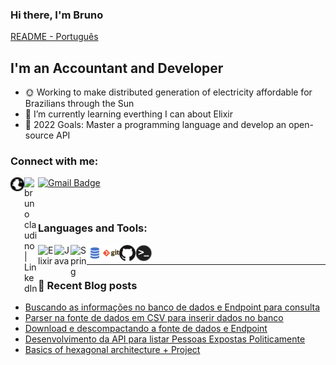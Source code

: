 ### Hi there, I'm Bruno

[README - Português](./README-PTBR.md)

## I'm an Accountant and Developer

- 🌞️ Working to make distributed generation of electricity affordable for Brazilians through the Sun
- 🌱 I’m currently learning everthing I can about Elixir 
- 🥅 2022 Goals: Master a programming language and develop an open-source API

### Connect with me:

[<img align="left" alt="bclaud.com" width="22px" src="https://raw.githubusercontent.com/iconic/open-iconic/master/svg/globe.svg" />](https://www.bclaud.com.br/)
[<img align="left" alt="bruno claudino | LinkedIn" width="22px" src="https://cdn.jsdelivr.net/npm/simple-icons@v3/icons/linkedin.svg" />](https://www.linkedin.com/in/bruno-arrais-claudino-51061816a/)
[![Gmail Badge](https://img.shields.io/badge/Gmail-bruarrais%40gmail.com-c14438?style=flat-square&logo=Gmail&logoColor=white&link=mailto:bruarrais@gmail.com)](mailto:bruarrais@gmail.com)

<br />

### Languages and Tools:

<img align="left" alt="Elixir" width="26px" src="https://cdn.icon-icons.com/icons2/2699/PNG/512/elixir_lang_logo_icon_169207.png" />

<img align="left" alt="Java" width="26px" src="https://icons.iconarchive.com/icons/dakirby309/simply-styled/128/Java-icon.png" />

<img align="left" alt="Spring" width="26px" src="https://spring.io/images/favicon-9d25009f65637a49ac8d91eb1cf7b75e.ico" />

<img align="left" alt="SQL" width="26px" src="https://raw.githubusercontent.com/github/explore/80688e429a7d4ef2fca1e82350fe8e3517d3494d/topics/sql/sql.png" />


<img align="left" alt="Git" width="26px" src="https://raw.githubusercontent.com/github/explore/80688e429a7d4ef2fca1e82350fe8e3517d3494d/topics/git/git.png" />
<img align="left" alt="GitHub" width="26px" src="https://raw.githubusercontent.com/github/explore/78df643247d429f6cc873026c0622819ad797942/topics/github/github.png" />
<img align="left" alt="Terminal" width="26px" src="https://raw.githubusercontent.com/github/explore/80688e429a7d4ef2fca1e82350fe8e3517d3494d/topics/terminal/terminal.png" />

<br />

---

### 📕 Recent Blog posts

<!-- BLOG-POST-LIST:START -->
- [Buscando as informações no banco de dados e Endpoint para consulta](https://www.bclaud.com.br/posts/buscando-informacoes-pep-api/)
- [Parser na fonte de dados em CSV para inserir dados no banco](https://www.bclaud.com.br/posts/parser_import_pep/)
- [Download e descompactando a fonte de dados e Endpoint](https://www.bclaud.com.br/posts/download-e-descompactar-pep/)
- [Desenvolvimento da API para listar Pessoas Expostas Politicamente](https://www.bclaud.com.br/posts/pep-api-introducao/)
- [Basics of hexagonal architecture + Project](https://www.bclaud.com.br/posts/basics-hexagonal-architecture/)
<!-- BLOG-POST-LIST:END -->
